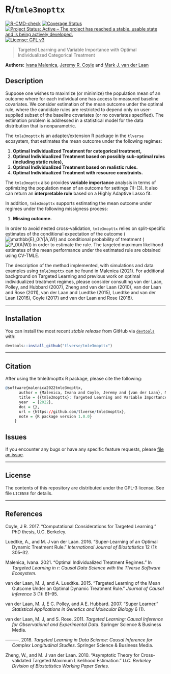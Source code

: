 
<!-- README.md is generated from README.Rmd. Please edit that file -->

# R/`tmle3mopttx`

[![R-CMD-check](https://github.com/tlverse/tmle3mopttx/workflows/R-CMD-check/badge.svg)](https://github.com/tlverse/tmle3mopttx/actions)
[![Coverage
Status](https://codecov.io/gh/tlverse/tmle3mopttx/branch/master/graph/badge.svg)](https://codecov.io/gh/tlverse/tmle3mopttx)
[![Project Status: Active – The project has reached a stable, usable
state and is being actively
developed.](http://www.repostatus.org/badges/latest/active.svg)](http://www.repostatus.org/#active)
[![License: GPL
v3](https://img.shields.io/badge/License-GPL%20v3-blue.svg)](http://www.gnu.org/licenses/gpl-3.0)

> Targeted Learning and Variable Importance with Optimal Individualized
> Categorical Treatment

**Authors:** [Ivana Malenica](https://github.com/imalenica), [Jeremy R.
Coyle](https://github.com/jeremyrcoyle) and [Mark J. van der
Laan](https://vanderlaan-lab.org/)

## Description

Suppose one wishes to maximize (or minimize) the population mean of an
outcome where for each individual one has access to measured baseline
covariates. We consider estimation of the mean outcome under the optimal
rule, where the candidate rules are restricted to depend only on
user-supplied subset of the baseline covariates (or no covariates
specified). The estimation problem is addressed in a statistical model
for the data distribution that is nonparametric.

The `tmle3mopttx` is an adapter/extension R package in the `tlverse`
ecosystem, that estimates the mean outcome under the following regimes:

1)  **Optimal Individualized Treatment for categorical treatment,**
2)  **Optimal Individualized Treatment based on possibly sub-optimal
    rules (including static rules),**
3)  **Optimal Individualized Treatment based on realistic rules.**
4)  **Optimal Individualized Treatment with resource constraints.**

The `tmle3mopttx` also provides **variable importance** analysis in
terms of optimizing the population mean of an outcome for settings
(1)-(3). It also can return an **interpretable rule** based on a Highly
Adaptive Lasso fit.

In addition, `tmle3mopttx` supports estimating the mean outcome under
regimes under the following missigness process:

1.  **Missing outcome.**

In order to avoid nested cross-validation, `tmle3mopttx` relies on
split-specific estimates of the conditional expectation of the outcome
(![\\mathbb{E}\_0(Y\|A,W)](https://latex.codecogs.com/png.image?%5Cdpi%7B110%7D&space;%5Cbg_white&space;%5Cmathbb%7BE%7D_0%28Y%7CA%2CW%29 "\mathbb{E}_0(Y|A,W)"))
and conditional probability of treatment
(![P_0(A\|W)](https://latex.codecogs.com/png.image?%5Cdpi%7B110%7D&space;%5Cbg_white&space;P_0%28A%7CW%29 "P_0(A|W)"))
in order to estimate the rule. The targeted maximum likelihood estimates
of the mean performance under the estimated rule are obtained using
CV-TMLE.

The description of the method implemented, with simulations and data
examples using `tmle3mopttx` can be found in Malenica (2021). For
additional background on Targeted Learning and previous work on optimal
individualized treatment regimes, please consider consulting van der
Laan, Polley, and Hubbard (2007), Zheng and van der Laan (2010), van der
Laan and Rose (2011), van der Laan and Luedtke (2015), Luedtke and van
der Laan (2016), Coyle (2017) and van der Laan and Rose (2018).

------------------------------------------------------------------------

## Installation

You can install the most recent *stable release* from GitHub via
[`devtools`](https://www.rstudio.com/products/rpackages/devtools/) with:

``` r
devtools::install_github("tlverse/tmle3mopttx")
```

------------------------------------------------------------------------

## Citation

After using the tmle3mopttx R package, please cite the following:

``` r
@software{malenica2022tmle3mopttx,
      author = {Malenica, Ivana and Coyle, Jeremy and {van der Laan}, Mark J},
      title = {{tmle3mopttx}: Targeted Learning and Variable Importance with Optimal Individualized Categorical Treatment},
      year  = {2022},
      doi = {},
      url = {https://github.com/tlverse/tmle3mopttx},
      note = {R package version 1.0.0}
    }
```

## Issues

If you encounter any bugs or have any specific feature requests, please
[file an issue](https://github.com/tlverse/tmle3mopttx/issues).

------------------------------------------------------------------------

## License

The contents of this repository are distributed under the GPL-3 license.
See file `LICENSE` for details.

------------------------------------------------------------------------

## References

<div id="refs" class="references csl-bib-body hanging-indent">

<div id="ref-jeremythesis" class="csl-entry">

Coyle, J R. 2017. “Computational Considerations for Targeted Learning.”
PhD thesis, U.C. Berkeley.

</div>

<div id="ref-luedtke2016super" class="csl-entry">

Luedtke, A., and M. J van der Laan. 2016. “Super-Learning of an Optimal
Dynamic Treatment Rule.” *International Journal of Biostatistics* 12
(1): 305–32.

</div>

<div id="ref-malenica2021opttx" class="csl-entry">

Malenica, Ivana. 2021. “Optimal Individualized Treatment Regimes.” In
*Targeted Learning in r: Causal Data Science with the Tlverse Software
Ecosystem*.

</div>

<div id="ref-vanderLaanLuedtke15" class="csl-entry">

van der Laan, M. J, and A. Luedtke. 2015. “Targeted Learning of the Mean
Outcome Under an Optimal Dynamic Treatment Rule.” *Journal of Causal
Inference* 3 (1): 61–95.

</div>

<div id="ref-vdl2007super" class="csl-entry">

van der Laan, M. J, E C. Polley, and A E. Hubbard. 2007. “Super
Learner.” *Statistical Applications in Genetics and Molecular Biology* 6
(1).

</div>

<div id="ref-vdl2011targeted" class="csl-entry">

van der Laan, M. J, and S. Rose. 2011. *Targeted Learning: Causal
Inference for Observational and Experimental Data*. Springer Science &
Business Media.

</div>

<div id="ref-vdl2018targeted" class="csl-entry">

———. 2018. *Targeted Learning in Data Science: Causal Inference for
Complex Longitudinal Studies*. Springer Science & Business Media.

</div>

<div id="ref-cvtmle2010" class="csl-entry">

Zheng, W., and M. J van der Laan. 2010. “<span class="nocase">Asymptotic
Theory for Cross-validated Targeted Maximum Likelihood
Estimation</span>.” *U.C. Berkeley Division of Biostatistics Working
Paper Series.*

</div>

</div>
